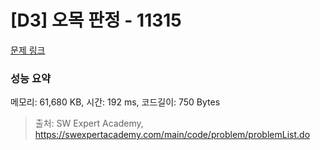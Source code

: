# [D3] 오목 판정 - 11315 

[문제 링크](https://swexpertacademy.com/main/code/problem/problemDetail.do?contestProbId=AXaSUPYqPYMDFASQ) 

### 성능 요약

메모리: 61,680 KB, 시간: 192 ms, 코드길이: 750 Bytes



> 출처: SW Expert Academy, https://swexpertacademy.com/main/code/problem/problemList.do